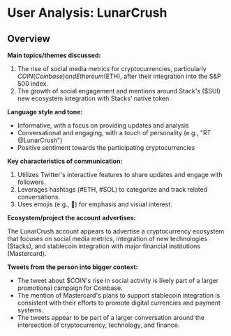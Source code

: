 # User Analysis: LunarCrush

## Overview

**Main topics/themes discussed:**

1. The rise of social media metrics for cryptocurrencies, particularly $COIN (Coinbase) and Ethereum ($ETH), after their integration into the S&P 500 index.
2. The growth of social engagement and mentions around Stack's ($SUI) new ecosystem integration with Stacks' native token.

**Language style and tone:**

* Informative, with a focus on providing updates and analysis
* Conversational and engaging, with a touch of personality (e.g., "RT @LunarCrush")
* Positive sentiment towards the participating cryptocurrencies

**Key characteristics of communication:**

1. Utilizes Twitter's interactive features to share updates and engage with followers.
2. Leverages hashtags (#ETH, #SOL) to categorize and track related conversations.
3. Uses emojis (e.g., 🧵) for emphasis and visual interest.

**Ecosystem/project the account advertises:**

The LunarCrush account appears to advertise a cryptocurrency ecosystem that focuses on social media metrics, integration of new technologies (Stacks), and stablecoin integration with major financial institutions (Mastercard).

**Tweets from the person into bigger context:**

* The tweet about $COIN's rise in social activity is likely part of a larger promotional campaign for Coinbase.
* The mention of Mastercard's plans to support stablecoin integration is consistent with their efforts to promote digital currencies and payment systems.
* The tweets appear to be part of a larger conversation around the intersection of cryptocurrency, technology, and finance.